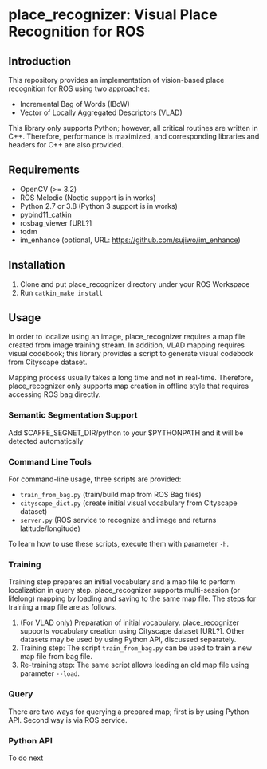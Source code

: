 # place_recognizer: Visual Place Recognition for ROS

## Introduction
This repository provides an implementation of vision-based place recognition for ROS using two approaches: 

- Incremental Bag of Words (IBoW)
- Vector of Locally Aggregated Descriptors (VLAD)

This library only supports Python; however, all critical routines are written in C++. Therefore, performance is maximized, and corresponding libraries and headers for C++ are also provided.

## Requirements

- OpenCV (>= 3.2)
- ROS Melodic (Noetic support is in works)
- Python 2.7 or 3.8 (Python 3 support is in works)
- pybind11_catkin
- rosbag_viewer [URL?]
- tqdm
- im_enhance (optional, URL: https://github.com/sujiwo/im_enhance)

## Installation

1. Clone and put place_recognizer directory under your ROS Workspace
2. Run `catkin_make install`

## Usage

In order to localize using an image, place_recognizer requires a map file created from image training stream. In addition, VLAD mapping requires visual codebook; this library provides a script to generate visual codebook from Cityscape dataset. 

Mapping process usually takes a long time and not in real-time. Therefore, place_recognizer only supports map creation in offline style that requires accessing ROS bag directly.

### Semantic Segmentation Support

Add $CAFFE_SEGNET_DIR/python to your $PYTHONPATH and it will be detected automatically

### Command Line Tools

For command-line usage, three scripts are provided:

- `train_from_bag.py` (train/build map from ROS Bag files)
- `cityscape_dict.py` (create initial visual vocabulary from Cityscape dataset)
- `server.py` (ROS service to recognize and image and returns latitude/longitude)

To learn how to use these scripts, execute them with parameter `-h`.

### Training

Training step prepares an initial vocabulary and a map file to perform localization in query step. place_recognizer supports multi-session (or lifelong) mapping by loading and saving to the same map file. The steps for training a map file are as follows.

1. (For VLAD only) Preparation of initial vocabulary. place_recognizer supports vocabulary creation using Cityscape dataset [URL?]. Other datasets may be used by using Python API, discussed separately.
2. Training step: The script `train_from_bag.py` can be used to train a new map file from bag file.
3. Re-training step: The same script allows loading an old map file using parameter `--load`.

### Query

There are two ways for querying a prepared map; first is by using Python API. Second way is via ROS service.

### Python API

To do next


